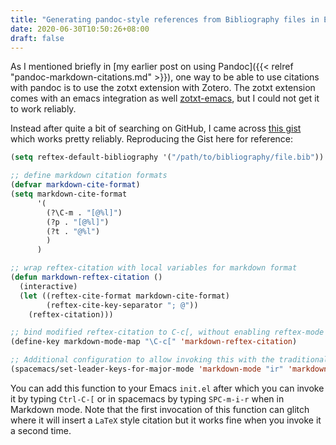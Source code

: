 ```yaml
---
title: "Generating pandoc-style references from Bibliography files in Emacs"
date: 2020-06-30T10:50:26+08:00
draft: false
---
```


As I mentioned briefly in [my earlier post on using Pandoc]({{< relref "pandoc-markdown-citations.md" >}}), one way to be able to use citations with pandoc is to use the zotxt extension with Zotero. The zotxt extension comes with an emacs integration as well [zotxt-emacs](https://github.com/egh/zotxt-emacs), but I could not get it to work reliably.

Instead after quite a bit of searching on GitHub, I came across [this gist](https://gist.github.com/kleinschmidt/5ab0d3c423a7ee013a2c01b3919b009a) which works pretty reliably. Reproducing the Gist here for reference:

```lisp
(setq reftex-default-bibliography '("/path/to/bibliography/file.bib"))

;; define markdown citation formats
(defvar markdown-cite-format)
(setq markdown-cite-format
      '(
        (?\C-m . "[@%l]")
        (?p . "[@%l]")
        (?t . "@%l")
        )
      )

;; wrap reftex-citation with local variables for markdown format
(defun markdown-reftex-citation ()
  (interactive)
  (let ((reftex-cite-format markdown-cite-format)
        (reftex-cite-key-separator "; @"))
    (reftex-citation)))

;; bind modified reftex-citation to C-c[, without enabling reftex-mode
(define-key markdown-mode-map "\C-c[" 'markdown-reftex-citation)

;; Additional configuration to allow invoking this with the traditional SPC menu in Spacemacs
(spacemacs/set-leader-keys-for-major-mode 'markdown-mode "ir" 'markdown-reftex-citation)
```

You can add this function to your Emacs `init.el` after which you can invoke it by typing `Ctrl-C-[` or in spacemacs by typing `SPC-m-i-r` when in Markdown mode. Note that the first invocation of this function can glitch where it will insert a `LaTeX` style citation but it works fine when you invoke it a second time.
